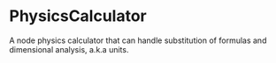 # PhysicsCalculator
A node physics calculator that can handle substitution of formulas and dimensional analysis, a.k.a units.
